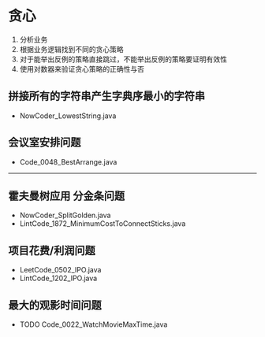 # 贪心

1. 分析业务
2. 根据业务逻辑找到不同的贪心策略
3. 对于能举出反例的策略直接跳过，不能举出反例的策略要证明有效性
4. 使用对数器来验证贪心策略的正确性与否

## 拼接所有的字符串产生字典序最小的字符串

- NowCoder_LowestString.java

## 会议室安排问题

- Code_0048_BestArrange.java

---

## 霍夫曼树应用 分金条问题

- NowCoder_SplitGolden.java
- LintCode_1872_MinimumCostToConnectSticks.java

## 项目花费/利润问题

- LeetCode_0502_IPO.java
- LintCode_1202_IPO.java

## 最大的观影时间问题

- TODO Code_0022_WatchMovieMaxTime.java
